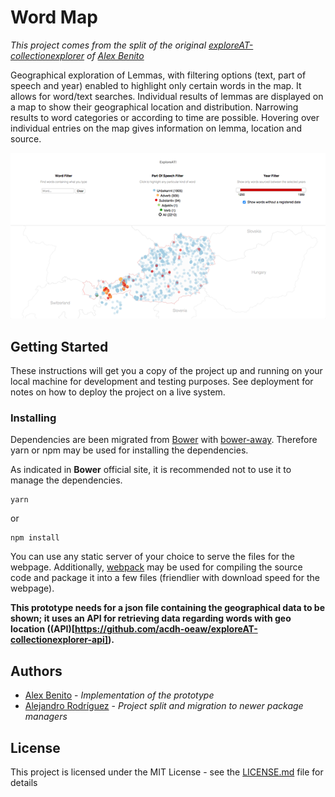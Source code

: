 # Word Map
_This project comes from the split of the original [exploreAT-collectionexplorer](https://github.com/acdh-oeaw/exploreAT-collectionexplorer) of [Alex Benito](https://github.com/ale0xb)_

Geographical exploration of Lemmas, with filtering options (text, part of speech and year) enabled to highlight only certain words in the map. It allows for word/text searches. 
Individual results of lemmas are displayed on a map to show their geographical location and distribution. Narrowing results to word categories or according to time are possible. 
Hovering over individual entries on the map gives information on lemma, location and source.

![Prototye screenshot](img/prototype.png "Prototype screenshot")

## Getting Started

These instructions will get you a copy of the project up and running on your local machine for development and testing purposes. See deployment for notes on how to deploy the project on a live system.

### Installing

Dependencies are been migrated from [Bower]() with [bower-away](). Therefore yarn or npm may be used for installing
the dependencies.

As indicated in **Bower** official site, it is recommended not to use it to manage the dependencies.

```
yarn
```
or
```
npm install
```

You can use any static server of your choice to serve the files for the webpage.
Additionally, [webpack](http://www.dropwizard.io/1.0.2/docs/) may be used for compiling the source code
and package it into a few files (friendlier with download speed for the webpage).

**This prototype needs for a json file containing the geographical data to be shown; it uses an API for retrieving data regarding words with geo location ((API)[https://github.com/acdh-oeaw/exploreAT-collectionexplorer-api]).**

## Authors

* [Alex Benito](https://github.com/ale0xb) - *Implementation of the prototype* 
* [Alejandro Rodríguez](https://github.com/Janchorizo) - *Project split and migration to newer package managers* 

## License

This project is licensed under the MIT License - see the [LICENSE.md](LICENSE.md) file for details

